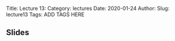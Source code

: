 Title: Lecture 13:
Category: lectures
Date: 2020-01-24
Author: 
Slug: lecture13
Tags: ADD TAGS HERE


## Slides
<!-- - [PDF | Lecture 1: Description]({attach}presentation/Lecture1_Data.pdf) -->
